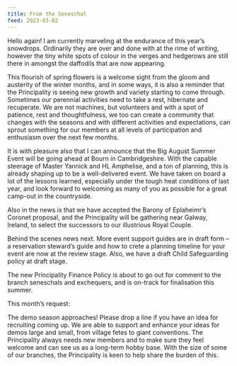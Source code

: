 ```yaml
---
title: From the Seneschal
feed: 2023-03-02
---
```


Hello again! I am currently marveling at the endurance of this year’s snowdrops. Ordinarily
they are over and done with at the rime of writing, however the tiny white spots of colour in
the verges and hedgerows are still there in amongst the daffodils that are now appearing.

This flourish of spring flowers is a welcome sight from the gloom and austerity of the winter
months, and in some ways, it is also a reminder that the Principality is seeing new growth and
variety starting to come through. Sometimes our perennial activities need to take a rest,
hibernate and recuperate. We are not machines, but volunteers and with a spot of patience,
rest and thoughtfulness, we too can create a community that changes with the seasons and
with different activities and expectations, can sprout something for our members at all levels
of participation and enthusiasm over the next few months.

It is with pleasure also that I can announce that the Big August Summer Event will be going
ahead at Bourn in Cambridgeshire. With the capable steerage of Master Yannick and HL
Amphelise, and a ton of planning, this is already shaping up to be a well-delivered event. We
have taken on board a lot of the lessons learned, especially under the tough heat conditions
of last year, and look forward to welcoming as many of you as possible for a great camp-out
in the countryside.

Also in the news is that we have accepted the Barony of Eplaheimr’s Coronet proposal, and
the Principality will be gathering near Galway, Ireland, to select the successors to our
illustrious Royal Couple.

Behind the scenes news next. More event support guides are in draft form – a reservation
steward’s guide and how to crete a planning timeline for your event are now at the review
stage. Also, we have a draft Child Safeguarding policy at draft stage.

The new Principality Finance Policy is about to go out for comment to the branch seneschals
and exchequers, and is on-track for finalisation this summer.

This month’s request:

The demo season approaches! Please drop a line if you have an idea for recruiting coming
up. We are able to support and enhance your ideas for demos large and small, from village
fetes to giant conventions. The Principality always needs new members and to make sure
they feel welcome and can see us as a long-term hobby base. With the size of some of our
branches, the Principality is keen to help share the burden of this.